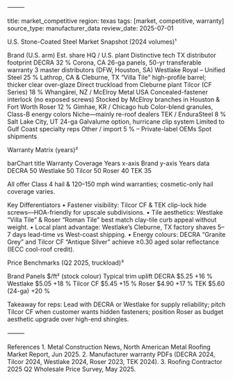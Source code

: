 
⸻

title: market_competitive
region: texas
tags: [market, competitive, warranty]
source_type: manufacturer_data
review_date: 2025-07-01

U.S. Stone-Coated Steel Market Snapshot (2024 volumes)¹

Brand (U.S. arm)	Est. share	HQ / U.S. plant	Distinctive tech	TX distributor footprint
DECRA	32 %	Corona, CA	26-ga panels, 50-yr transferable warranty	3 master distributors (DFW, Houston, SA)
Westlake Royal – Unified Steel	25 %	Lathrop, CA & Cleburne, TX	“Villa Tile” high-profile barrel; thicker clear over-glaze	Direct truckload from Cleburne plant
Tilcor (CF Series)	18 %	Whangārei, NZ / McElroy Metal USA	Concealed-fastener interlock (no exposed screws)	Stocked by McElroy branches in Houston & Fort Worth
Roser	12 %	Gimhae, KR / Chicago hub	Color-blend granules, Class-B energy colors	Niche—mainly re-roof dealers
TEK / EnduraSteel	8 %	Salt Lake City, UT	24-ga Galvalume option, hurricane clip system	Limited to Gulf Coast specialty reps
Other / import	5 %	–	Private-label OEMs	Spot shipments

Warranty Matrix (years)²

barChart
    title Warranty Coverage Years
    x-axis Brand
    y-axis Years
    data
        DECRA 50
        Westlake 50
        Tilcor 50
        Roser 40
        TEK 35

All offer Class 4 hail & 120–150 mph wind warranties; cosmetic-only hail coverage varies.

Key Differentiators
	•	Fastener visibility: Tilcor CF & TEK clip-lock hide screws—HOA-friendly for upscale subdivisions.
	•	Tile aesthetics: Westlake “Villa Tile” & Roser “Roman Tile” best match clay-tile curb appeal without weight.
	•	Local plant advantage: Westlake’s Cleburne, TX factory shaves 5–7 days lead-time vs West-coast shipping.
	•	Energy colours: DECRA “Granite Grey” and Tilcor CF “Antique Silver” achieve ≥0.30 aged solar reflectance (IECC cool-roof credit).

Price Benchmarks (Q2 2025, truckload)³

Brand	Panels $/ft² (stock colour)	Typical trim uplift
DECRA	$5.25	+16 %
Westlake	$5.05	+18 %
Tilcor CF	$5.45	+15 %
Roser	$4.90	+17 %
TEK	$5.60 (24-ga)	+20 %

Takeaway for reps: Lead with DECRA or Westlake for supply reliability; pitch Tilcor CF when customer wants hidden fasteners; position Roser as budget aesthetic upgrade over high-end shingles.

⸻

References
	1.	Metal Construction News, North American Metal Roofing Market Report, Jun 2025.
	2.	Manufacturer warranty PDFs (DECRA 2024, Tilcor 2024, Westlake 2024, Roser 2023, TEK 2024).
	3.	Roofing Contractor 2025 Q2 Wholesale Price Survey, May 2025.
